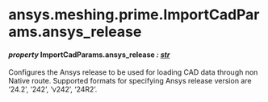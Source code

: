# ansys.meshing.prime.ImportCadParams.ansys_release

<a id="ansys.meshing.prime.ImportCadParams.ansys_release"></a>

#### *property* ImportCadParams.ansys_release *: [str](https://docs.python.org/3.11/library/stdtypes.html#str)*

Configures the Ansys release to be used for loading CAD data through non Native route. Supported formats for specifying Ansys release version are ‘24.2’, ‘242’, ‘v242’, ‘24R2’.

<!-- !! processed by numpydoc !! -->
